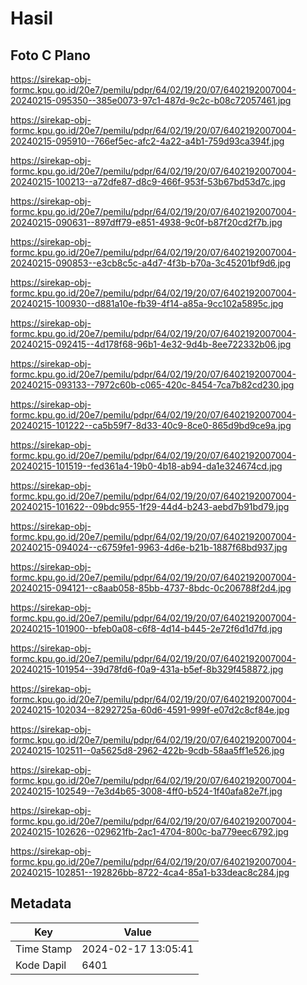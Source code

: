 # Hasil

## Foto C Plano

https://sirekap-obj-formc.kpu.go.id/20e7/pemilu/pdpr/64/02/19/20/07/6402192007004-20240215-095350--385e0073-97c1-487d-9c2c-b08c72057461.jpg

https://sirekap-obj-formc.kpu.go.id/20e7/pemilu/pdpr/64/02/19/20/07/6402192007004-20240215-095910--766ef5ec-afc2-4a22-a4b1-759d93ca394f.jpg

https://sirekap-obj-formc.kpu.go.id/20e7/pemilu/pdpr/64/02/19/20/07/6402192007004-20240215-100213--a72dfe87-d8c9-466f-953f-53b67bd53d7c.jpg

https://sirekap-obj-formc.kpu.go.id/20e7/pemilu/pdpr/64/02/19/20/07/6402192007004-20240215-090631--897dff79-e851-4938-9c0f-b87f20cd2f7b.jpg

https://sirekap-obj-formc.kpu.go.id/20e7/pemilu/pdpr/64/02/19/20/07/6402192007004-20240215-090853--e3cb8c5c-a4d7-4f3b-b70a-3c45201bf9d6.jpg

https://sirekap-obj-formc.kpu.go.id/20e7/pemilu/pdpr/64/02/19/20/07/6402192007004-20240215-100930--d881a10e-fb39-4f14-a85a-9cc102a5895c.jpg

https://sirekap-obj-formc.kpu.go.id/20e7/pemilu/pdpr/64/02/19/20/07/6402192007004-20240215-092415--4d178f68-96b1-4e32-9d4b-8ee722332b06.jpg

https://sirekap-obj-formc.kpu.go.id/20e7/pemilu/pdpr/64/02/19/20/07/6402192007004-20240215-093133--7972c60b-c065-420c-8454-7ca7b82cd230.jpg

https://sirekap-obj-formc.kpu.go.id/20e7/pemilu/pdpr/64/02/19/20/07/6402192007004-20240215-101222--ca5b59f7-8d33-40c9-8ce0-865d9bd9ce9a.jpg

https://sirekap-obj-formc.kpu.go.id/20e7/pemilu/pdpr/64/02/19/20/07/6402192007004-20240215-101519--fed361a4-19b0-4b18-ab94-da1e324674cd.jpg

https://sirekap-obj-formc.kpu.go.id/20e7/pemilu/pdpr/64/02/19/20/07/6402192007004-20240215-101622--09bdc955-1f29-44d4-b243-aebd7b91bd79.jpg

https://sirekap-obj-formc.kpu.go.id/20e7/pemilu/pdpr/64/02/19/20/07/6402192007004-20240215-094024--c6759fe1-9963-4d6e-b21b-1887f68bd937.jpg

https://sirekap-obj-formc.kpu.go.id/20e7/pemilu/pdpr/64/02/19/20/07/6402192007004-20240215-094121--c8aab058-85bb-4737-8bdc-0c206788f2d4.jpg

https://sirekap-obj-formc.kpu.go.id/20e7/pemilu/pdpr/64/02/19/20/07/6402192007004-20240215-101900--bfeb0a08-c6f8-4d14-b445-2e72f6d1d7fd.jpg

https://sirekap-obj-formc.kpu.go.id/20e7/pemilu/pdpr/64/02/19/20/07/6402192007004-20240215-101954--39d78fd6-f0a9-431a-b5ef-8b329f458872.jpg

https://sirekap-obj-formc.kpu.go.id/20e7/pemilu/pdpr/64/02/19/20/07/6402192007004-20240215-102034--8292725a-60d6-4591-999f-e07d2c8cf84e.jpg

https://sirekap-obj-formc.kpu.go.id/20e7/pemilu/pdpr/64/02/19/20/07/6402192007004-20240215-102511--0a5625d8-2962-422b-9cdb-58aa5ff1e526.jpg

https://sirekap-obj-formc.kpu.go.id/20e7/pemilu/pdpr/64/02/19/20/07/6402192007004-20240215-102549--7e3d4b65-3008-4ff0-b524-1f40afa82e7f.jpg

https://sirekap-obj-formc.kpu.go.id/20e7/pemilu/pdpr/64/02/19/20/07/6402192007004-20240215-102626--029621fb-2ac1-4704-800c-ba779eec6792.jpg

https://sirekap-obj-formc.kpu.go.id/20e7/pemilu/pdpr/64/02/19/20/07/6402192007004-20240215-102851--192826bb-8722-4ca4-85a1-b33deac8c284.jpg


## Metadata

| Key        | Value               |
| ---------- | ------------------- |
| Time Stamp | 2024-02-17 13:05:41 |
| Kode Dapil | 6401                |



